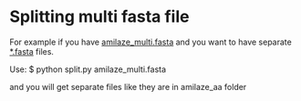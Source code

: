 Splitting multi fasta file
==========================

For example if you have [amilaze_multi.fasta](amilaze_multi.fasta) and you want to have separate [*.fasta](/amilaze_aa/) files.

Use:
$ python split.py amilaze_multi.fasta

and you will get separate files like they are in amilaze_aa folder
